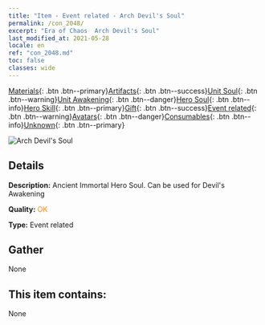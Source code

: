 ```yaml
---
title: "Item - Event related - Arch Devil's Soul"
permalink: /con_2048/
excerpt: "Era of Chaos  Arch Devil's Soul"
last_modified_at: 2021-05-28
locale: en
ref: "con_2048.md"
toc: false
classes: wide
---
```

 [Materials](/Items/){: .btn .btn--primary}[Artifacts](/Items/Artifacts/){: .btn .btn--success}[Unit Soul](/Items/UnitSoul/){: .btn .btn--warning}[Unit Awakening](/Items/UnitAwakening/){: .btn .btn--danger}[Hero Soul](/Items/HeroSoul/){: .btn .btn--info}[Hero Skill](/Items/HeroSkill/){: .btn .btn--primary}[Gift](/Items/Gift/){: .btn .btn--success}[Event related](/Items/Events/){: .btn .btn--warning}[Avatars](/Items/Avatars/){: .btn .btn--danger}[Consumables](/Items/Consumables/){: .btn .btn--info}[Unknown](/Items/Unknown/){: .btn .btn--primary}

 ![Arch Devil's Soul](/images/t/juexing_507.png)

## Details
 **Description:** Ancient Immortal Hero Soul. Can be used for Devil's Awakening

 **Quality:** <span style="color: #FF8C00">OK</span>

 **Type:** Event related

## Gather

  None

## This item contains:

  None


